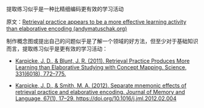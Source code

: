 提取练习似乎是一种比精细编码更有效的学习活动

原文：[Retrieval practice appears to be a more effective learning activity than elaborative encoding (andymatuschak.org)](https://notes.andymatuschak.org/z6z7GhYwjvT6eYbBDQgUbmcshywmskqnVs3Y6)

制作概念图或提出自己的问题似乎是了解一个领域的好方法，但至少对于基础知识而言，提取练习似乎是更有效的学习活动：

- [Karpicke, J. D., & Blunt, J. R. (2011). Retrieval Practice Produces More Learning than Elaborative Studying with Concept Mapping. Science, 331(6018), 772–775.](https://notes.andymatuschak.org/z78CeJK6CpQWhzruLZZ8cVxeQ2WaHgzHNmHsq)

- [Karpicke, J. D., & Smith, M. A. (2012). Separate mnemonic effects of retrieval practice and elaborative encoding. Journal of Memory and Language, 67(1), 17–29. https:\/\/doi.org\/10.1016\/j.jml.2012.02.004](https://notes.andymatuschak.org/Karpicke%2C_J._D.%2C_%26_Smith%2C_M._A._(2012)._Separate_mnemonic_effects_of_retrieval_practice_and_elaborative_encoding._Journal_of_Memory_and_Language%2C_67(1)%2C_17–29._https%3A\%2F\%2Fdoi.org\%2F10.1016\%2Fj.jml.2012.02.004)